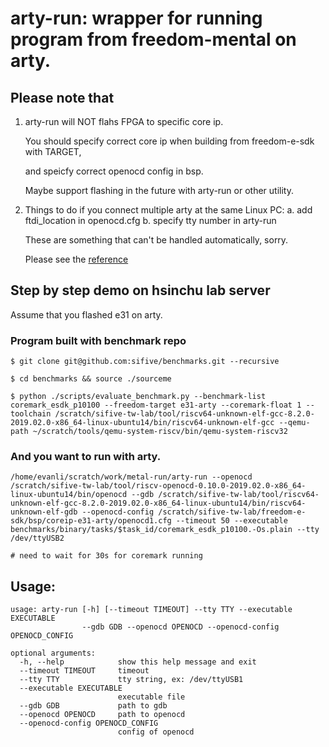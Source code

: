 # arty-run: wrapper for running program from freedom-mental on arty.

## Please note that
   
1. arty-run will NOT flahs FPGA to specific core ip.

    You should specify correct core ip when building from freedom-e-sdk with TARGET,

    and speicfy correct openocd config in bsp.

    Maybe support flashing in the future with arty-run or other utility.


2. Things to do if you connect multiple arty at the same Linux PC:
    a. add ftdi_location in openocd.cfg
    b. specify tty number in arty-run
    
   These are something that can't be handled automatically, sorry.

   Please see the [reference](https://sifive.atlassian.net/wiki/spaces/~561831029/pages/425427398/Play+Arty)


## Step by step demo on hsinchu lab server

Assume that you flashed e31 on arty.

### Program built with benchmark repo

```
$ git clone git@github.com:sifive/benchmarks.git --recursive

$ cd benchmarks && source ./sourceme

$ python ./scripts/evaluate_benchmark.py --benchmark-list coremark_esdk_p10100 --freedom-target e31-arty --coremark-float 1 --toolchain /scratch/sifive-tw-lab/tool/riscv64-unknown-elf-gcc-8.2.0-2019.02.0-x86_64-linux-ubuntu14/bin/riscv64-unknown-elf-gcc --qemu-path ~/scratch/tools/qemu-system-riscv/bin/qemu-system-riscv32

```


### And you want to run with arty.

```
/home/evanli/scratch/work/metal-run/arty-run --openocd /scratch/sifive-tw-lab/tool/riscv-openocd-0.10.0-2019.02.0-x86_64-linux-ubuntu14/bin/openocd --gdb /scratch/sifive-tw-lab/tool/riscv64-unknown-elf-gcc-8.2.0-2019.02.0-x86_64-linux-ubuntu14/bin/riscv64-unknown-elf-gdb --openocd-config /scratch/sifive-tw-lab/freedom-e-sdk/bsp/coreip-e31-arty/openocd1.cfg --timeout 50 --executable benchmarks/binary/tasks/$task_id/coremark_esdk_p10100.-Os.plain --tty /dev/ttyUSB2

# need to wait for 30s for coremark running
```

## Usage: 
```
usage: arty-run [-h] [--timeout TIMEOUT] --tty TTY --executable EXECUTABLE
                --gdb GDB --openocd OPENOCD --openocd-config OPENOCD_CONFIG

optional arguments:
  -h, --help            show this help message and exit
  --timeout TIMEOUT     timeout
  --tty TTY             tty string, ex: /dev/ttyUSB1
  --executable EXECUTABLE
                        executable file
  --gdb GDB             path to gdb
  --openocd OPENOCD     path to openocd
  --openocd-config OPENOCD_CONFIG
                        config of openocd

```
